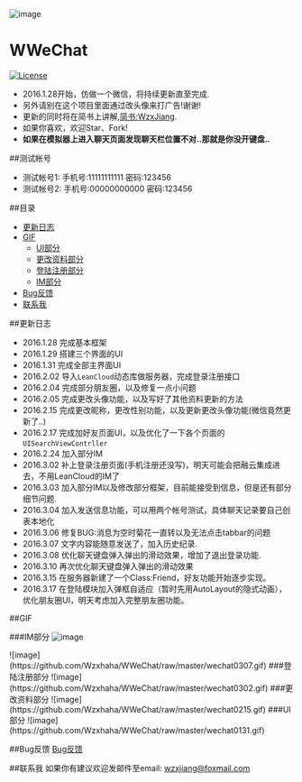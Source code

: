 ![image](https://github.com/Wzxhaha/WWeChat/raw/master/WWeChat.png)
# WWeChat
[![License](https://img.shields.io/packagist/l/doctrine/orm.svg)](https://github.com/Wzxhaha/WWeChat/blob/master/LICENSE)
- 2016.1.28开始，仿做一个微信，将持续更新直至完成.
- 另外请别在这个项目里面通过改头像来打广告!谢谢!
- 更新的同时将在简书上讲解,[简书:WzxJiang](http://www.jianshu.com/users/389c20d5a244).
- 如果你喜欢，欢迎Star、Fork!
- **如果在模拟器上进入聊天页面发现聊天栏位置不对..那就是你没开键盘..**

##测试帐号
 * 测试帐号1: 手机号:11111111111 密码:123456
 * 测试帐号2: 手机号:00000000000 密码:123456

##目录
- [更新日志](#更新日志)
- [GIF](#GIF)
  - [UI部分](#UI部分)
  - [更改资料部分](#更改资料部分)
  - [登陆注册部分](#登陆注册部分)
  - [IM部分](#IM部分)
- [Bug反馈](#Bug反馈)
- [联系我](#联系我) 


##<a id="更新日志"></a>更新日志
 * 2016.1.28 完成基本框架
 * 2016.1.29 搭建三个界面的UI
 * 2016.1.31 完成全部主界面UI
 * 2016.2.02 导入`LeanCloud`动态库做服务器，完成登录注册接口
 * 2016.2.04 完成部分朋友圈，以及修复一点小问题
 * 2016.2.05 完成更改头像功能，以及写好了其他资料更新的方法
 * 2016.2.15 完成更改昵称，更改性别功能，以及更新更改头像功能(微信竟然更新了..)
 * 2016.2.17 完成加好友页面UI，以及优化了一下各个页面的`UISearchViewContrller`
 * 2016.2.24 加入部分IM
 * 2016.3.02 补上登录注册页面(手机注册还没写)，明天可能会把融云集成进去，不用LeanCloud的IM了
 * 2016.3.03 加入部分IM以及修改部分框架，目前能接受到信息，但是还有部分细节问题.
 * 2016.3.04 加入发送信息功能，可以用两个帐号测试，具体聊天记录要自己创表本地化
 * 2016.3.06 修复BUG:消息为空时菊花一直转以及无法点击tabbar的问题
 * 2016.3.07 文字内容能随意发送了，加入历史纪录.
 * 2016.3.08 优化聊天键盘弹入弹出的滑动效果，增加了退出登录功能.
 * 2016.3.10 再次优化聊天键盘弹入弹出的滑动效果
 * 2016.3.15 在服务器新建了一个Class:Friend，好友功能开始逐步实现。
 * 2016.3.17 在登陆模块加入弹框自适应（暂时先用AutoLayout的隐式动画），优化朋友圈UI，明天考虑加入完整朋友圈功能。

 

##<a id="GIF"></a>GIF

###<a id="IM部分"></a>IM部分
![image](https://github.com/Wzxhaha/WWeChat/raw/master/wechat0304.gif)
<div>
</div>
![image](https://github.com/Wzxhaha/WWeChat/raw/master/wechat0307.gif)
###<a id="登陆注册部分"></a>登陆注册部分
![image](https://github.com/Wzxhaha/WWeChat/raw/master/wechat0302.gif)
###<a id="更改资料部分"></a>更改资料部分
 ![image](https://github.com/Wzxhaha/WWeChat/raw/master/wechat0215.gif)
###<a id="UI部分"></a>UI部分
 ![image](https://github.com/Wzxhaha/WWeChat/raw/master/wechat0131.gif)

##<a id="Bug反馈"></a>Bug反馈
[Bug反馈](https://github.com/Wzxhaha/WWeChat/issues/new)

##<a id="联系我"></a>联系我
如果你有建议欢迎发邮件至email: wzxjiang@foxmail.com
